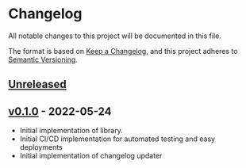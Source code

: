 # Changelog

All notable changes to this project will be documented in this file.

The format is based on [Keep a Changelog](https://keepachangelog.com/en/1.0.0/),
and this project adheres to [Semantic Versioning](https://semver.org/spec/v2.0.0.html).

## [Unreleased]

## [v0.1.0] - 2022-05-24

-   Initial implementation of library.
-   Initial CI/CD implementation for automated testing and easy deployments
-   Initial implementation of changelog updater

[Unreleased]: https://github.com/CephalonAhmes/Interruptible-Sleep-Binding/compare/v0.1.0...HEAD

[v0.1.0]: https://github.com/CephalonAhmes/Interruptible-Sleep-Binding/compare/d1b0818c8e69c683bc4e455cdc952b4b868cece4...v0.1.0

